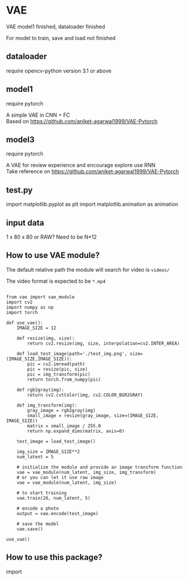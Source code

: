 # VAE
VAE model1 finished, dataloader finished

For model to train, save and load not finished

## dataloader
require opencv-python version 3.1 or above

## model1
require pytorch

A simple VAE in CNN + FC  
Based on https://github.com/aniket-agarwal1999/VAE-Pytorch

## model3
require pytorch

A VAE for review experience and encourage explore use RNN  
Take reference on https://github.com/aniket-agarwal1999/VAE-Pytorch

## test.py
import matplotlib.pyplot as plt
import matplotlib.animation as animation

## input data
1 x 80 x 80 or RAW?
Need to be N\*12

## How to use VAE module?

The default relative path the module will search for video is `videos/`  

The video format is expected to be `*.mp4`  

```

from vae import vae_module
import cv2
import numpy as np
import torch

def use_vae():
	IMAGE_SIZE = 12

	def resize(img, size):
		return cv2.resize(img, size, interpolation=cv2.INTER_AREA)

	def load_test_image(path='./test_img.png', size=(IMAGE_SIZE,IMAGE_SIZE)):
		pic = cv2.imread(path)
		pic = resize(pic, size)
		pic = img_transform(pic)
		return torch.from_numpy(pic)

	def rgb2gray(img):
		return cv2.cvtColor(img, cv2.COLOR_BGR2GRAY)

	def img_transform(img):
		gray_image = rgb2gray(img)
		small_image = resize(gray_image, size=(IMAGE_SIZE, IMAGE_SIZE))
		matrix = small_image / 255.0
		return np.expand_dims(matrix, axis=0)

	test_image = load_test_image()

	img_size = IMAGE_SIZE**2
	num_latent = 5
	
	# initialize the module and provide an image transform function
	vae = vae_module(num_latent, img_size, img_transform)
	# or you can let it use raw image
	vae = vae_module(num_latent, img_size)

	# to start training
	vae.train(26, num_latent, 5)

	# encode a photo
	output = vae.encode(test_image)

	# save the model
	vae.save()

use_vae()

```

## How to use this package?
import

